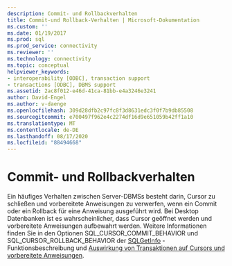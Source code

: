 ```yaml
---
description: Commit- und Rollbackverhalten
title: Commit-und Rollback-Verhalten | Microsoft-Dokumentation
ms.custom: ''
ms.date: 01/19/2017
ms.prod: sql
ms.prod_service: connectivity
ms.reviewer: ''
ms.technology: connectivity
ms.topic: conceptual
helpviewer_keywords:
- interoperability [ODBC], transaction support
- transactions [ODBC], DBMS support
ms.assetid: 2ac8f012-e46d-41ca-81bb-e4a3246e3241
author: David-Engel
ms.author: v-daenge
ms.openlocfilehash: 309d28dfb2c97fc8f3d8631edc3f0f7b9db85508
ms.sourcegitcommit: e700497f962e4c2274df16d9e651059b42ff1a10
ms.translationtype: MT
ms.contentlocale: de-DE
ms.lasthandoff: 08/17/2020
ms.locfileid: "88494668"
---
```

# <a name="commit-and-rollback-behavior"></a>Commit- und Rollbackverhalten
Ein häufiges Verhalten zwischen Server-DBMSs besteht darin, Cursor zu schließen und vorbereitete Anweisungen zu verwerfen, wenn ein Commit oder ein Rollback für eine Anweisung ausgeführt wird. Bei Desktop Datenbanken ist es wahrscheinlicher, dass Cursor geöffnet werden und vorbereitete Anweisungen aufbewahrt werden. Weitere Informationen finden Sie in den Optionen SQL_CURSOR_COMMIT_BEHAVIOR und SQL_CURSOR_ROLLBACK_BEHAVIOR der [SQLGetInfo](../../../odbc/reference/syntax/sqlgetinfo-function.md) -Funktionsbeschreibung und [Auswirkung von Transaktionen auf Cursors und vorbereitete Anweisungen](../../../odbc/reference/develop-app/effect-of-transactions-on-cursors-and-prepared-statements.md).
